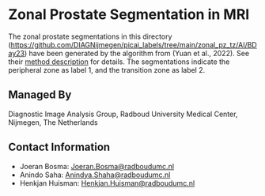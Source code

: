 # Zonal Prostate Segmentation in MRI

The zonal prostate segmentations in this directory (https://github.com/DIAGNijmegen/picai_labels/tree/main/zonal_pz_tz/AI/BDay23) have been generated by the algorithm from (Yuan et al., 2022). See their [method description](https://rumc-gcorg-p-public.s3.amazonaws.com/evaluation-supplementary/642/56ee09f3-ef48-435f-b6dd-42f2a3f83d40/PI-CAI_arXiv_Yuan_Yuan.pdf) for details. The segmentations indicate the peripheral zone as label 1, and the transition zone as label 2. 

## Managed By
Diagnostic Image Analysis Group,
Radboud University Medical Center,
Nijmegen, The Netherlands

## Contact Information
- Joeran Bosma: Joeran.Bosma@radboudumc.nl
- Anindo Saha: Anindya.Shaha@radboudumc.nl
- Henkjan Huisman: Henkjan.Huisman@radboudumc.nl

